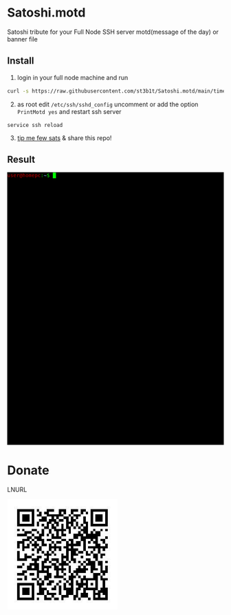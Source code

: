 # Satoshi.motd

Satoshi tribute for your Full Node SSH server motd(message of the day) or banner file

## Install

1) login in your full node machine and run

```bash
curl -s https://raw.githubusercontent.com/st3b1t/Satoshi.motd/main/times.txt | sudo tee /etc/motd.txt > /dev/null
```

2) as root edit `/etc/ssh/sshd_config` uncomment or add the option `PrintMotd yes` and restart ssh server

```
service ssh reload
```

3) [tip me few sats](#donate) & share this repo!

## Result

![the times](times.gif)

# Donate

LNURL

![](donate.png)
